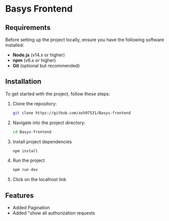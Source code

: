 # Basys Frontend

## Requirements

Before setting up the project locally, ensure you have the following software installed:

- **Node.js** (v14.x or higher)
- **npm** (v6.x or higher)
- **Git** (optional but recommended)

## Installation

To get started with the project, follow these steps:

1. Clone the repository:
   ```bash
   git clone https://github.com/ash97531/Basys-frontend
   
2. Navigate into the project directory:
   ```bash
   cd Basys-frontend

3. Install project dependencies
   ```bash
   npm install

4. Run the project
   ```bash
   npm run dev

5. Click on the localhost link

## Features
- Added Pagination
- Added "show all authorization requests
